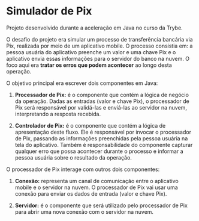 # Simulador de Pix

Projeto desenvolvido durante a aceleração em Java no curso da Trybe.

O desafio do projeto era simular um processo de transferência bancária via Pix, realizada por meio de um aplicativo mobile. O processo consistia em: a pessoa usuária do aplicativo preenche um valor e uma chave Pix e o aplicativo envia essas informações para o servidor do banco na nuvem. O foco aqui era **tratar os erros que podem acontecer** ao longo desta operação.

O objetivo principal era escrever dois componentes em Java:

1. **Processador de Pix:** é o componente que contém a lógica de negócio da operação. Dadas as entradas (valor e chave Pix), o processador de Pix será responsável por validá-las e enviá-las ao servidor na nuvem, interpretando a resposta recebida.

1. **Controlador de Pix:** é o componente que contém a lógica de apresentação deste fluxo. Ele é responsável por invocar o processador de Pix, passando as informações preenchidas pela pessoa usuária na tela do aplicativo. Também é responsabilidade do componente capturar qualquer erro que possa acontecer durante o processo e informar a pessoa usuária sobre o resultado da operação.

O processador de Pix interage com outros dois componentes:

1. **Conexão:** representa um canal de comunicação entre o aplicativo mobile e o servidor na nuvem. O processador de Pix vai usar uma conexão para enviar os dados de entrada (valor e chave Pix).

1. **Servidor:** é o componente que será utilizado pelo processador de Pix para abrir uma nova conexão com o servidor na nuvem.
